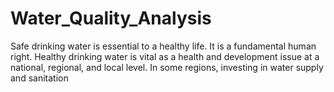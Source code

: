 # Water_Quality_Analysis
Safe drinking water is essential to a healthy life. It is a fundamental human right. Healthy drinking water is vital as a health and development issue at a national, regional, and local level. In some regions, investing in water supply and sanitation 

